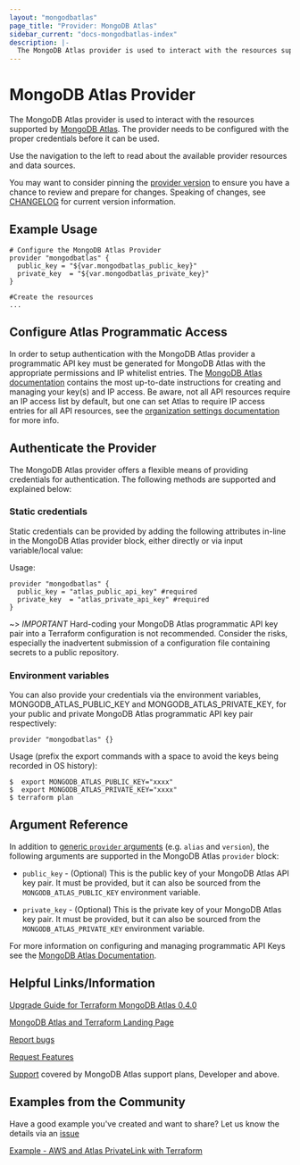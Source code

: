 ```yaml
---
layout: "mongodbatlas"
page_title: "Provider: MongoDB Atlas"
sidebar_current: "docs-mongodbatlas-index"
description: |-
  The MongoDB Atlas provider is used to interact with the resources supported by MongoDB Atlas. The provider needs to be configured with the proper credentials before it can be used.
---
```


# MongoDB Atlas Provider

The MongoDB Atlas provider is used to interact with the resources supported by [MongoDB Atlas](https://www.mongodb.com/cloud/atlas). The provider needs to be configured with the proper credentials before it can be used.

Use the navigation to the left to read about the available provider resources and data sources.

You may want to consider pinning the [provider version](https://www.terraform.io/docs/configuration/providers.html#provider-versions) to ensure you have a chance to review and prepare for changes.   Speaking of changes, see [CHANGELOG](https://github.com/mongodb/terraform-provider-mongodbatlas/blob/master/CHANGELOG.md) for current version information.  

## Example Usage

```hcl
# Configure the MongoDB Atlas Provider
provider "mongodbatlas" {
  public_key = "${var.mongodbatlas_public_key}"
  private_key  = "${var.mongodbatlas_private_key}"
}

#Create the resources
...
```

## Configure Atlas Programmatic Access

In order to setup authentication with the MongoDB Atlas provider a programmatic API key must be generated for MongoDB Atlas with the appropriate permissions and IP whitelist entries.   The [MongoDB Atlas documentation](https://docs.atlas.mongodb.com/tutorial/manage-programmatic-access/index.html) contains the most up-to-date instructions for creating and managing your key(s) and IP access.   Be aware, not all API resources require an IP access list by default, but one can set Atlas to require IP access entries for all API resources, see the [organization settings documentation](https://docs.atlas.mongodb.com/tutorial/manage-organization-settings/#require-ip-whitelist-for-public-api) for more info.

## Authenticate the Provider

The MongoDB Atlas provider offers a flexible means of providing credentials for authentication. The following methods are supported and explained below:

### Static credentials

Static credentials can be provided by adding the following attributes in-line in the MongoDB Atlas provider block, either directly or via input variable/local value:

Usage:

```hcl
provider "mongodbatlas" {
  public_key = "atlas_public_api_key" #required
  private_key  = "atlas_private_api_key" #required
}
```

~> *IMPORTANT* Hard-coding your MongoDB Atlas programmatic API key pair into a Terraform configuration is not recommended.  Consider the risks, especially the inadvertent submission of a configuration file containing secrets to a public repository.

### Environment variables

You can also provide your credentials via the environment variables, MONGODB_ATLAS_PUBLIC_KEY and MONGODB_ATLAS_PRIVATE_KEY, for your public and private MongoDB Atlas programmatic API key pair respectively:

```hcl
provider "mongodbatlas" {}
```

Usage (prefix the export commands with a space to avoid the keys being recorded in OS history):

```shell
$  export MONGODB_ATLAS_PUBLIC_KEY="xxxx"
$  export MONGODB_ATLAS_PRIVATE_KEY="xxxx"
$ terraform plan
```

## Argument Reference

In addition to [generic `provider`
arguments](https://www.terraform.io/docs/configuration/providers.html) (e.g.
`alias` and `version`), the following arguments are supported in the MongoDB
Atlas `provider` block:

* `public_key` - (Optional) This is the public key of your MongoDB Atlas API key pair. It must be
  provided, but it can also be sourced from the `MONGODB_ATLAS_PUBLIC_KEY`
  environment variable.

* `private_key` - (Optional) This is the private key of your MongoDB Atlas key pair. It must be
  provided, but it can also be sourced from the `MONGODB_ATLAS_PRIVATE_KEY`
  environment variable.

For more information on configuring and managing programmatic API Keys see the [MongoDB Atlas Documentation](https://docs.atlas.mongodb.com/tutorial/manage-programmatic-access/index.html).

## Helpful Links/Information

[Upgrade Guide for Terraform MongoDB Atlas 0.4.0](https://www.mongodb.com/blog/post/upgrade-guide-for-terraform-mongodb-atlas-040)

[MongoDB Atlas and Terraform Landing Page](https://www.mongodb.com/atlas/terraform)

[Report bugs](https://github.com/mongodb/terraform-provider-mongodbatlas/issues)

[Request Features](https://feedback.mongodb.com/forums/924145-atlas?category_id=370723)

[Support](https://docs.atlas.mongodb.com/support/) covered by MongoDB Atlas support plans, Developer and above.

## Examples from the Community

Have a good example you've created and want to share?  Let us know the details via an [issue](https://github.com/mongodb/terraform-provider-mongodbatlas/issues)

[Example - AWS and Atlas PrivateLink with Terraform](https://github.com/nikhil-mongo/aws-atlas-privatelink)
